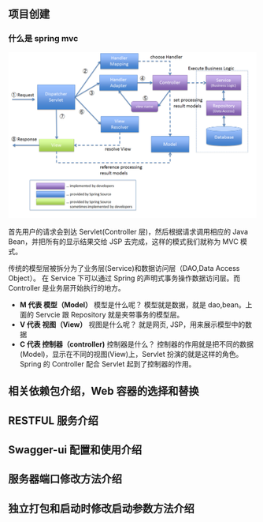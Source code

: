 ## 项目创建

### 什么是 spring mvc

![spring mvc](../pictures/springmvc.png)

首先用户的请求会到达 Servlet(Controller 层)，然后根据请求调用相应的 Java Bean，并把所有的显示结果交给 JSP 去完成，这样的模式我们就称为 MVC 模式。

传统的模型层被拆分为了业务层(Service)和数据访问层（DAO,Data Access Object）。 在 Service 下可以通过 Spring 的声明式事务操作数据访问层。而 Controller 是业务层开始执行的地方。

- **M 代表 模型（Model）**
  模型是什么呢？ 模型就是数据，就是 dao,bean。上面的 Servcie 跟 Repository 就是夹带事务的模型层。
- **V 代表 视图（View）**
  视图是什么呢？ 就是网页, JSP，用来展示模型中的数据
- **C 代表 控制器（controller)**
  控制器是什么？ 控制器的作用就是把不同的数据(Model)，显示在不同的视图(View)上，Servlet 扮演的就是这样的角色。Spring 的 Controller 配合 Servlet 起到了控制器的作用。

## 相关依赖包介绍，Web 容器的选择和替换

## RESTFUL 服务介绍

## Swagger-ui 配置和使用介绍

## 服务器端口修改方法介绍

## 独立打包和启动时修改启动参数方法介绍

